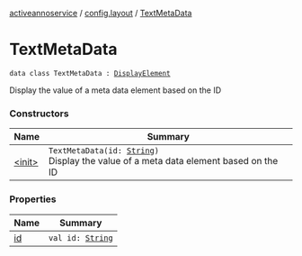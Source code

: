[activeannoservice](../../index.md) / [config.layout](../index.md) / [TextMetaData](./index.md)

# TextMetaData

`data class TextMetaData : `[`DisplayElement`](../-display-element.md)

Display the value of a meta data element based on the ID

### Constructors

| Name | Summary |
|---|---|
| [&lt;init&gt;](-init-.md) | `TextMetaData(id: `[`String`](https://kotlinlang.org/api/latest/jvm/stdlib/kotlin/-string/index.html)`)`<br>Display the value of a meta data element based on the ID |

### Properties

| Name | Summary |
|---|---|
| [id](id.md) | `val id: `[`String`](https://kotlinlang.org/api/latest/jvm/stdlib/kotlin/-string/index.html) |
